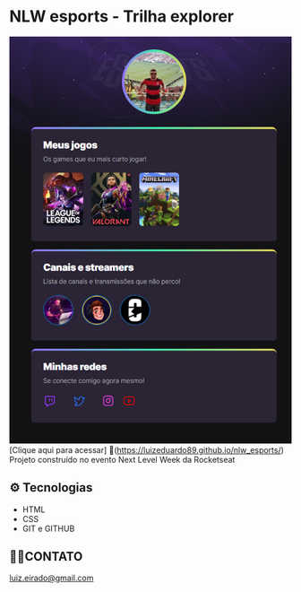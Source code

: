 # NLW esports - Trilha explorer
![preview](./.github/preview.png)
[Clique aqui para acessar] 🔗(https://luizeduardo89.github.io/nlw_esports/)
Projeto construído no evento Next Level Week da Rocketseat
## ⚙ Tecnologias
- HTML
- CSS
- GIT e GITHUB

## 🧑‍💻CONTATO
luiz.eirado@gmail.com